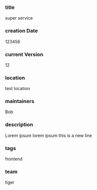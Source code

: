 ### title
super service

### creation Date
123456

### current Version
12

### location
test location

### maintainers
Bob

### description
Lorem ipsum lorem ipsum
this is a new line

### tags
frontend

### team
tiger
